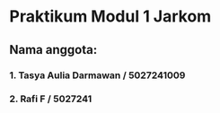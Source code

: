 # Praktikum Modul 1 Jarkom

## Nama anggota:
### 1. Tasya Aulia Darmawan / 5027241009
### 2. Rafi F / 5027241

